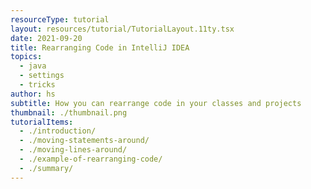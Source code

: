 ```yaml
---
resourceType: tutorial
layout: resources/tutorial/TutorialLayout.11ty.tsx
date: 2021-09-20
title: Rearranging Code in IntelliJ IDEA
topics:
  - java
  - settings
  - tricks
author: hs
subtitle: How you can rearrange code in your classes and projects
thumbnail: ./thumbnail.png
tutorialItems:
  - ./introduction/
  - ./moving-statements-around/
  - ./moving-lines-around/
  - ./example-of-rearranging-code/
  - ./summary/
---
```


